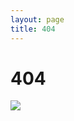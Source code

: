 ```yaml
---
layout: page
title: 404
---
```


# 404

<img src="{{site.baseurl}}/assets/images/oreilly-404.png" />
